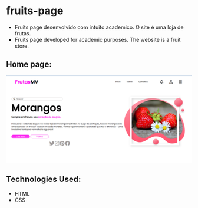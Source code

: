 # fruits-page
* Fruits page desenvolvido com intuito academico. O site é uma loja de frutas.
* Fruits page developed for academic purposes. The website is a fruit store.
## Home page:
![home page](https://github.com/ViniciusV4/fruits-page/blob/main/img/home.png?raw=true)


## Technologies Used:

* HTML
* CSS

